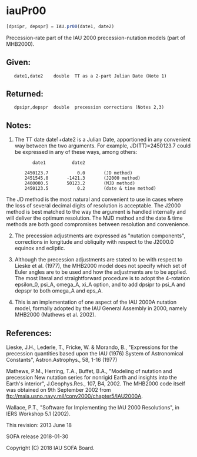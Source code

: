 # iauPr00

```js
[dpsipr, depspr] = IAU.pr00(date1, date2)
```

Precession-rate part of the IAU 2000 precession-nutation models
(part of MHB2000).

## Given:
```
   date1,date2    double  TT as a 2-part Julian Date (Note 1)
```

## Returned:
```
   dpsipr,depspr  double  precession corrections (Notes 2,3)
```

## Notes:

1) The TT date date1+date2 is a Julian Date, apportioned in any
   convenient way between the two arguments.  For example,
   JD(TT)=2450123.7 could be expressed in any of these ways,
   among others:

```
          date1          date2

       2450123.7           0.0       (JD method)
       2451545.0       -1421.3       (J2000 method)
       2400000.5       50123.2       (MJD method)
       2450123.5           0.2       (date & time method)
```

   The JD method is the most natural and convenient to use in
   cases where the loss of several decimal digits of resolution
   is acceptable.  The J2000 method is best matched to the way
   the argument is handled internally and will deliver the
   optimum resolution.  The MJD method and the date & time methods
   are both good compromises between resolution and convenience.

2) The precession adjustments are expressed as "nutation
   components", corrections in longitude and obliquity with respect
   to the J2000.0 equinox and ecliptic.

3) Although the precession adjustments are stated to be with respect
   to Lieske et al. (1977), the MHB2000 model does not specify which
   set of Euler angles are to be used and how the adjustments are to
   be applied.  The most literal and straightforward procedure is to
   adopt the 4-rotation epsilon_0, psi_A, omega_A, xi_A option, and
   to add dpsipr to psi_A and depspr to both omega_A and eps_A.

4) This is an implementation of one aspect of the IAU 2000A nutation
   model, formally adopted by the IAU General Assembly in 2000,
   namely MHB2000 (Mathews et al. 2002).

## References:

   Lieske, J.H., Lederle, T., Fricke, W. & Morando, B., "Expressions
   for the precession quantities based upon the IAU (1976) System of
   Astronomical Constants", Astron.Astrophys., 58, 1-16 (1977)

   Mathews, P.M., Herring, T.A., Buffet, B.A., "Modeling of nutation
   and precession   New nutation series for nonrigid Earth and
   insights into the Earth's interior", J.Geophys.Res., 107, B4,
   2002.  The MHB2000 code itself was obtained on 9th September 2002
   from ftp://maia.usno.navy.mil/conv2000/chapter5/IAU2000A.

   Wallace, P.T., "Software for Implementing the IAU 2000
   Resolutions", in IERS Workshop 5.1 (2002).

This revision:  2013 June 18

SOFA release 2018-01-30

Copyright (C) 2018 IAU SOFA Board.